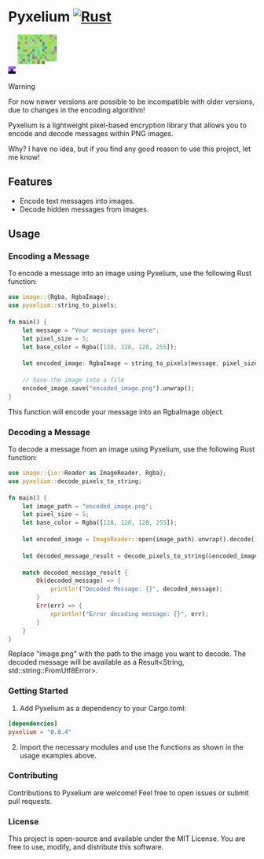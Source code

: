 # Pyxelium [![Rust](https://github.com/Rikatemu/pyxelium/actions/workflows/rust.yml/badge.svg?branch=main)](https://github.com/Rikatemu/pyxelium/actions/workflows/rust.yml)

![Screenshot](hello_world.png)
![Screenshot](lorem_ipsum.png)

> [!WARNING]  
> For now newer versions are possible to be incompatible with older versions, due to changes in the encoding algorithm!

Pyxelium is a lightweight pixel-based encryption library that allows you to encode and decode messages within PNG images.

Why? I have no idea, but if you find any good reason to use this project, let me know!

## Features

- Encode text messages into images.
- Decode hidden messages from images.

## Usage

### Encoding a Message

To encode a message into an image using Pyxelium, use the following Rust function:

```rust
use image::{Rgba, RgbaImage};
use pyxelium::string_to_pixels;

fn main() {
    let message = "Your message goes here";
    let pixel_size = 5;
    let base_color = Rgba([128, 128, 128, 255]);
    
    let encoded_image: RgbaImage = string_to_pixels(message, pixel_size, base_color);
    
    // Save the image into a file
    encoded_image.save("encoded_image.png").unwrap();
}
```

This function will encode your message into an RgbaImage object.

### Decoding a Message

To decode a message from an image using Pyxelium, use the following Rust function:

```rust
use image::{io::Reader as ImageReader, Rgba};
use pyxelium::decode_pixels_to_string;

fn main() {
    let image_path = "encoded_image.png";
    let pixel_size = 5;
    let base_color = Rgba([128, 128, 128, 255]);
    
    let encoded_image = ImageReader::open(image_path).unwrap().decode().unwrap().to_rgba8();
    
    let decoded_message_result = decode_pixels_to_string(&encoded_image, pixel_size, base_color);
    
    match decoded_message_result {
        Ok(decoded_message) => {
            println!("Decoded Message: {}", decoded_message);
        }
        Err(err) => {
            eprintln!("Error decoding message: {}", err);
        }
    }
}
```

Replace "image.png" with the path to the image you want to decode. The decoded message will be available as a Result<String, std::string::FromUtf8Error>.

### Getting Started

1. Add Pyxelium as a dependency to your Cargo.toml:
```toml
[dependencies]
pyxelium = "0.0.4"
```

2. Import the necessary modules and use the functions as shown in the usage examples above.

### Contributing

Contributions to Pyxelium are welcome! Feel free to open issues or submit pull requests.

### License

This project is open-source and available under the MIT License. You are free to use, modify, and distribute this software.
